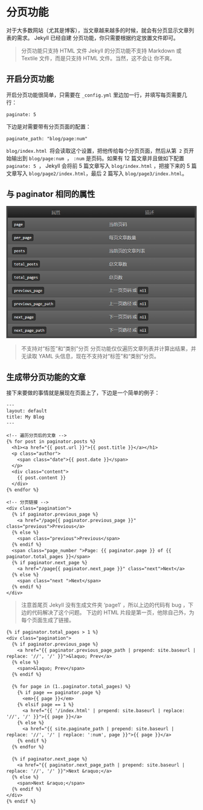 # 分页功能

对于大多数网站（尤其是博客），当文章越来越多的时候，就会有分页显示文章列表的需求。 Jekyll 已经自建 分页功能，你只需要根据约定放置文件即可。

> 分页功能只支持 HTML 文件
> Jekyll 的分页功能不支持 Markdown 或 Textile 文件，而是只支持 HTML 文件。当然，这不会让 你不爽。

## 开启分页功能

开启分页功能很简单，只需要在 `_config.yml` 里边加一行，并填写每页需要几行：

```
paginate: 5
```

下边是对需要带有分页页面的配置：

```
paginate_path: "blog/page:num"
```

`blog/index.html `将会读取这个设置，把他传给每个分页页面，然后从第` 2` 页开始输出到 `blog/page:num `， `:num` 是页码。如果有 12 篇文章并且做如下配置 `paginate: 5 `， Jekyll 会将前 5 篇文章写入 `blog/index.html` ，把接下来的 5 篇文章写入 `blog/page2/index.html`，最后 2 篇写入 `blog/page3/index.html`。

## 与 paginator 相同的属性

![](images/15.png)

> 不支持对“标签”和“类别”分页
> 分页功能仅仅遍历文章列表并计算出结果，并无读取 YAML 头信息，现在不支持对“标签”和“类别”分页。

## 生成带分页功能的文章

接下来要做的事情就是展现在页面上了，下边是一个简单的例子：

```
---
layout: default
title: My Blog
---

<!-- 遍历分页后的文章 -->
{% for post in paginator.posts %}
  <h1><a href="{{ post.url }}">{{ post.title }}</a></h1>
  <p class="author">
    <span class="date">{{ post.date }}</span>
  </p>
  <div class="content">
    {{ post.content }}
  </div>
{% endfor %}

<!-- 分页链接 -->
<div class="pagination">
  {% if paginator.previous_page %}
    <a href="/page{{ paginator.previous_page }}" class="previous">Previous</a>
  {% else %}
    <span class="previous">Previous</span>
  {% endif %}
  <span class="page_number ">Page: {{ paginator.page }} of {{ paginator.total_pages }}</span>
  {% if paginator.next_page %}
    <a href="/page{{ paginator.next_page }}" class="next">Next</a>
  {% else %}
    <span class="next ">Next</span>
  {% endif %}
</div>
```

> 注意首尾页
> Jekyll 没有生成文件夹 ‘page1’ ，所以上边的代码有 bug ，下边的代码解决了这个问题。
下边的 HTML 片段是第一页，他除自己外，为每个页面生成了链接。

```
{% if paginator.total_pages > 1 %}
<div class="pagination">
  {% if paginator.previous_page %}
    <a href="{{ paginator.previous_page_path | prepend: site.baseurl | replace: '//', '/' }}">&laquo; Prev</a>
  {% else %}
    <span>&laquo; Prev</span>
  {% endif %}

  {% for page in (1..paginator.total_pages) %}
    {% if page == paginator.page %}
      <em>{{ page }}</em>
    {% elsif page == 1 %}
      <a href="{{ '/index.html' | prepend: site.baseurl | replace: '//', '/' }}">{{ page }}</a>
    {% else %}
      <a href="{{ site.paginate_path | prepend: site.baseurl | replace: '//', '/' | replace: ':num', page }}">{{ page }}</a>
    {% endif %}
  {% endfor %}

  {% if paginator.next_page %}
    <a href="{{ paginator.next_page_path | prepend: site.baseurl | replace: '//', '/' }}">Next &raquo;</a>
  {% else %}
    <span>Next &raquo;</span>
  {% endif %}
</div>
{% endif %}
```